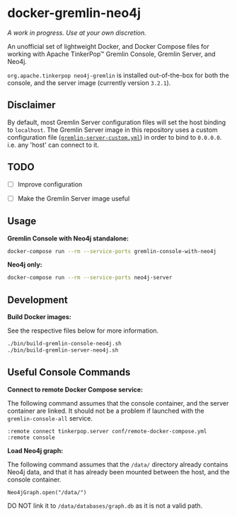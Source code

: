# docker-gremlin-neo4j

_A work in progress. Use at your own discretion._

An unofficial set of lightweight Docker, and Docker Compose files for working with Apache TinkerPop™ Gremlin Console, Gremlin Server, and Neo4j.

`org.apache.tinkerpop neo4j-gremlin` is installed out-of-the-box for both the console, and the server image (currently version `3.2.1`).


## Disclaimer

By default, most Gremlin Server configuration files will set the host binding to `localhost`. The Gremlin Server image in this repository uses a custom configuration file ([`gremlin-server-custom.yml`](gremlin-server-neo4j/conf/gremlin-server-custom.yml)) in order to bind to `0.0.0.0`. i.e. any 'host' can connect to it.


## TODO

- [ ] Improve configuration
- [ ] Make the Gremlin Server image useful


## Usage

**Gremlin Console with Neo4j standalone:**

```bash
docker-compose run --rm --service-ports gremlin-console-with-neo4j
```

**Neo4j only:**

```bash
docker-compose run --rm --service-ports neo4j-server
```


## Development

**Build Docker images:**

See the respective files below for more information.

```bash
./bin/build-gremlin-console-neo4j.sh
./bin/build-gremlin-server-neo4j.sh
```


## Useful Console Commands

**Connect to remote Docker Compose service:**

The following command assumes that the console container, and the server container are linked. It should not be a problem if launched with the `gremlin-console-all` service.

    :remote connect tinkerpop.server conf/remote-docker-compose.yml
    :remote console

**Load Neo4j graph:**

The following command assumes that the `/data/` directory already contains Neo4j data, and that it has already been mounted between the host, and the console container.

    Neo4jGraph.open("/data/")

DO NOT link it to `/data/databases/graph.db` as it is not a valid path.
